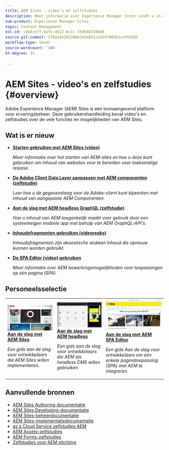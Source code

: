 ```yaml
---
title: AEM Sites - video's en zelfstudies
description: Meer informatie over Experience Manager Sites vindt u in onze video's en zelfstudies. Ontdek het personeelsbestand en de nieuwe functies in AEM Sites.
sub-product: Experience Manager Sites
topic: Content Management
exl-id: cde4ce7f-0afe-4632-8c1c-354586f296d5
source-git-commit: 2f02a4e202390434de831ce1547001b2cef01562
workflow-type: tm+mt
source-wordcount: '345'
ht-degree: 1%

---
```


# AEM Sites - video&#39;s en zelfstudies {#overview}

Adobe Experience Manager (AEM) Sites is een toonaangevend platform voor ervaringsbeheer. Deze gebruikershandleiding bevat video&#39;s en zelfstudies over de vele functies en mogelijkheden van AEM Sites.


<div id="whats-new-section">

## Wat is er nieuw

* **[Starten gebruiken met AEM Sites (video)](./page-authoring/launches.md)**

   *Meer informatie over het starten van AEM-sites en hoe u deze kunt gebruiken om inhoud van websites voor te bereiden voor toekomstige release.*

* **[De Adobe Client Data Layer aanpassen met AEM componenten (zelfstudie)](./integrations/adobe-client-data-layer/data-layer-customize.md)**

   *Leer hoe u de gegevenslaag voor de Adobe-client kunt bijwerken met inhoud van aangepaste AEM Componenten.*

* **[Aan de slag met AEM headless GraphQL (zelfstudie)](https://experienceleague.adobe.com/docs/experience-manager-learn/getting-started-with-aem-headless/graphql/overview.html)**

   *Hoe u inhoud van AEM toegankelijk maakt voor gebruik door een systeemeigen mobiele app met behulp van AEM GraphQL-API&#39;s.*

* **[Inhoudsfragmenten gebruiken (videoreeks)](./content-fragments/content-fragments-feature-video-use.md)**

   *Inhoudsfragmenten zijn akoestische stukken inhoud die opnieuw kunnen worden gebruikt.*

* **[De SPA Editor (video) gebruiken](./spa-editor/spa-editor-framework-feature-video-use.md)**

   *Meer informatie over AEM bewerkingsmogelijkheden voor toepassingen op één pagina (SPA).*

</div>

<div id="recs-overview-body-1"></div>
<div id="recs-overview-body-2"></div>
<div id="recs-overview-body-3"></div>
<div id="recs-overview-body-4"></div>
<div id="recs-overview-body-5"></div>
<div id="recs-overview-body-6"></div>

<div id="staff-picks-section">

## Personeelsselectie

<table>
<tr>
  <td>
    <a href="https://experienceleague.adobe.com/docs/experience-manager-learn/getting-started-wknd-tutorial-develop/overview.html">
      <img alt="Aan de slag met AEM Sites - WKND-zelfstudie" src="./assets/aem-wknd-tutorial.png" />
    </a>
    <div>
      <a href="https://experienceleague.adobe.com/docs/experience-manager-learn/getting-started-wknd-tutorial-develop/overview.html">
    <strong>Aan de slag met AEM Sites</strong>
    </a>
    </div>
    <p>
    <em>Een gids aan de slag voor ontwikkelaars die AEM Sites willen implementeren.</em>
    <p>
  </td>
  <td>
    <a href="https://experienceleague.adobe.com/docs/experience-manager-learn/getting-started-with-aem-headless/overview.html">
    <img alt="Aan de slag met AEM headless" src="./assets/aem-headless-tutorial.png" />
    </a>
    <div>
    <a href="https://experienceleague.adobe.com/docs/experience-manager-learn/getting-started-with-aem-headless/overview.html">
    <strong>Aan de slag met AEM headless</strong>
    </a>
    </div>
    <p>
    <em>Een gids aan de slag voor ontwikkelaars die AEM als headless CMS willen gebruiken.</em>
    </p>
  </td>
  <td>
    <a href="https://experienceleague.adobe.com/docs/experience-manager-learn/getting-started-with-aem-headless/spa-editor/react/overview.html">
      <img alt="Aan de slag met AEM SPA Editor" src="./assets/aem-wknd-spa-editor-tutorial.png" />
    </a>
     <div>
      <a href="https://experienceleague.adobe.com/docs/experience-manager-learn/getting-started-with-aem-headless/spa-editor/react/overview.html">
        <strong>Aan de slag met AEM SPA Editor</strong>
      </a>
    </div>
    <p>
    <em>Een gids Aan de slag voor ontwikkelaars om één enkele paginatoepassing (SPA) met AEM te integreren.</em>
    <p>
  </td>
</tr>
</table>

</div>

## Aanvullende bronnen

* [AEM Sites Authoring documentatie](https://experienceleague.adobe.com/docs/experience-manager-65/authoring/home.html)
* [AEM Sites Developing-documentatie](https://experienceleague.adobe.com/docs/experience-manager-65/developing/home.html)
* [AEM Sites-beheerdocumentatie](https://experienceleague.adobe.com/docs/experience-manager-65/administering/home.html)
* [AEM Sites-implementatiedocumentatie](https://experienceleague.adobe.com/docs/experience-manager-65/deploying/home.html)
* [as a Cloud Service zelfstudies AEM](/help/cloud-service/overview.md)
* [AEM Assets-zelfstudies](/help/assets/overview.md)
* [AEM Forms-zelfstudies](/help/forms/overview.md)
* [Zelfstudies voor AEM stichting](/help/foundation/overview.md)

